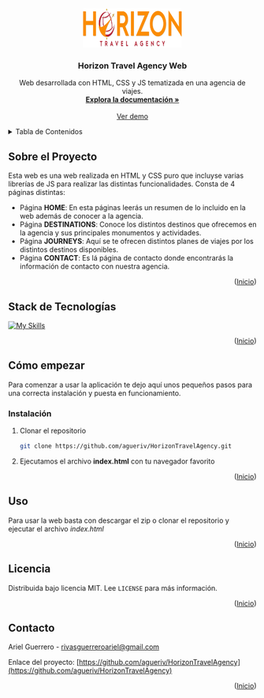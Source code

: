 <a name="readme-top"></a>

<!-- PROJECT LOGO -->
<br />
<div align="center">
  <a href="https://github.com/agueriv/HorizonTravelAgency">
    <img src="img/horizon.svg" alt="Logo" width="200" height="80">
  </a>

  <h3 align="center">Horizon Travel Agency Web</h3>

  <p align="center">
    Web desarrollada con HTML, CSS y JS tematizada en una agencia de viajes.
    <br />
    <a href="https://github.com/agueriv/HorizonTravelAgency/README.md"><strong>Explora la documentación »</strong></a>
    <br />
    <br />
    <a href="https://agueriv3110.ieszaidinvergeles.es/DIWEB/HorizonTravel/">Ver demo</a>
  </p>
</div>

<!-- TABLE OF CONTENTS -->
<details>
  <summary>Tabla de Contenidos</summary>
  <ol>
    <li>
      <a href="#sobre-el-proyecto">Sobre el Proyecto</a>
      <ul>
        <li><a href="#stack-de-tecnologías">Stack de Tecnologías</a></li>
      </ul>
    </li>
    <li>
      <a href="#cómo-empezar">Cómo empezar</a>
      <ul>
        <li><a href="#instalación">Instalación</a></li>
      </ul>
    </li>
    <li><a href="#uso">Uso</a></li>
    <li><a href="#licencia">Licencia</a></li>
    <li><a href="#contacto">Contacto</a></li>
  </ol>
</details>

<!-- ABOUT THE PROJECT -->

## Sobre el Proyecto

Esta web es una web realizada en HTML y CSS puro que incluyse varias librerías de JS para realizar las distintas funcionalidades. Consta de 4 páginas distintas:
- Página **HOME**: En esta páginas leerás un resumen de lo incluido en la web además de conocer a la agencia.
- Página **DESTINATIONS**: Conoce los distintos destinos que ofrecemos en la agencia y sus principales monumentos y actividades.
- Página **JOURNEYS**: Aquí se te ofrecen distintos planes de viajes por los distintos destinos disponibles.
- Página **CONTACT**: Es lá página de contacto donde encontrarás la información de contacto con nuestra agencia.

<p align="right">(<a href="#readme-top">Inicio</a>)</p>

## Stack de Tecnologías

[![My Skills](https://skillicons.dev/icons?i=html,css,js)](.)

<p align="right">(<a href="#readme-top">Inicio</a>)</p>

<!-- GETTING STARTED -->

## Cómo empezar

Para comenzar a usar la aplicación te dejo aquí unos pequeños pasos para una correcta instalación y puesta en funcionamiento.

### Instalación

1. Clonar el repositorio
    ```sh
    git clone https://github.com/agueriv/HorizonTravelAgency.git
    ```
2. Ejecutamos el archivo **index.html** con tu navegador favorito

<p align="right">(<a href="#readme-top">Inicio</a>)</p>

<!-- USAGE EXAMPLES -->

## Uso

Para usar la web basta con descargar el zip o clonar el repositorio y ejecutar el archivo *index.html*

<p align="right">(<a href="#readme-top">Inicio</a>)</p>

<!-- LICENSE -->

## Licencia

Distribuida bajo licencia MIT. Lee `LICENSE` para más información.

<p align="right">(<a href="#readme-top">Inicio</a>)</p>

<!-- CONTACT -->

## Contacto

Ariel Guerrero - rivasguerreroariel@gmail.com

Enlace del proyecto: [https://github.com/agueriv/HorizonTravelAgency](https://github.com/agueriv/HorizonTravelAgency)

<p align="right">(<a href="#readme-top">Inicio</a>)</p>
